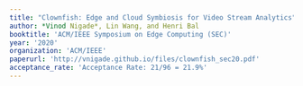 ```yaml
---
title: "Clownfish: Edge and Cloud Symbiosis for Video Stream Analytics"
author: *Vinod Nigade*, Lin Wang, and Henri Bal
booktitle: 'ACM/IEEE Symposium on Edge Computing (SEC)'
year: '2020'
organization: 'ACM/IEEE'
paperurl: 'http://vnigade.github.io/files/clownfish_sec20.pdf'
acceptance_rate: 'Acceptance Rate: 21/96 = 21.9%'
---
```


